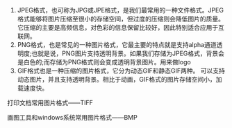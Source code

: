 
1. JPEG格式，也可称为JPG或JPE格式，是我们最常用的一种文件格式。JPEG格式能够将图片压缩至很小的存储空间，但过度的压缩则会降低图片的质量。它压缩的主要是高频信息，对色彩的信息保留比较好，因此特别适合应用于互联网。
2. PNG格式，也是常见的一种图片格式，它最主要的特点就是支持alpha通道透明度;也就是说，PNG图片支持透明背景。如果我们存储为JPEG格式，背景会是白色的;而存储为PNG格式则会变成透明背景图片。用来做logo
3. GIF格式也是一种压缩的图片格式，它分为动态GIF和静态GIF两种。
可以支持动态图片，并且支持透明背景。相比于动画，GIF格式的图片存储空间小，加载速度快。

打印文档常用图片格式——TIFF

画图工具和windows系统常用图片格式——BMP